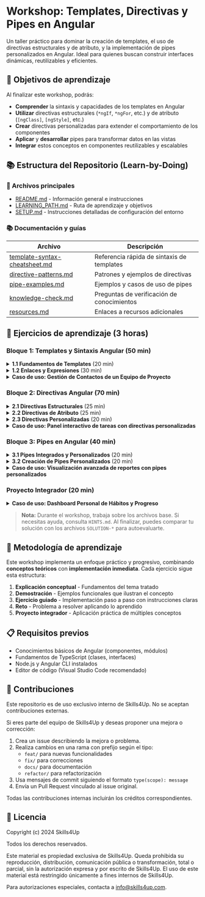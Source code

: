 # Workshop: Templates, Directivas y Pipes en Angular

Un taller práctico para dominar la creación de templates, el uso de directivas estructurales y de atributo, y la implementación de pipes personalizados en Angular. Ideal para quienes buscan construir interfaces dinámicas, reutilizables y eficientes.

## 🎯 Objetivos de aprendizaje

Al finalizar este workshop, podrás:

- **Comprender** la sintaxis y capacidades de los templates en Angular
- **Utilizar** directivas estructurales (`*ngIf`, `*ngFor`, etc.) y de atributo (`[ngClass]`, `[ngStyle]`, etc.)
- **Crear** directivas personalizadas para extender el comportamiento de los componentes
- **Aplicar** y **desarrollar** pipes para transformar datos en las vistas
- **Integrar** estos conceptos en componentes reutilizables y escalables

## 📚 Estructura del Repositorio (Learn-by-Doing)

### 📄 Archivos principales

- [README.md](README.md) - Información general e instrucciones
- [LEARNING_PATH.md](LEARNING_PATH.md) - Ruta de aprendizaje y objetivos
- [SETUP.md](SETUP.md) - Instrucciones detalladas de configuración del entorno

### 📚 Documentación y guías

| Archivo                                                        | Descripción                                |
| -------------------------------------------------------------- | ------------------------------------------ |
| [template-syntax-cheatsheet.md](template-syntax-cheatsheet.md) | Referencia rápida de sintaxis de templates |
| [directive-patterns.md](directive-patterns.md)                 | Patrones y ejemplos de directivas          |
| [pipe-examples.md](pipe-examples.md)                           | Ejemplos y casos de uso de pipes           |
| [knowledge-check.md](knowledge-check.md)                       | Preguntas de verificación de conocimientos |
| [resources.md](resources.md)                                   | Enlaces a recursos adicionales             |

## 🧪 Ejercicios de aprendizaje (3 horas)

### Bloque 1: Templates y Sintaxis Angular (50 min)

<details>
<summary><strong>1.1 Fundamentos de Templates</strong> (20 min)</summary>

- [README.md](exercises/1-templates/1.1-introduction/README.md) - Introducción y sintaxis básica
- [template-examples.component.ts](exercises/1-templates/1.1-introduction/template-examples.component.ts) - Ejemplos prácticos
- [QUIZ.md](exercises/1-templates/1.1-introduction/QUIZ.md) - Preguntas conceptuales

</details>

<details>
<summary><strong>1.2 Enlaces y Expresiones</strong> (30 min)</summary>

- [README.md](exercises/1-templates/1.2-bindings/README.md) - Data binding y expresiones
- [binding-examples.component.ts](exercises/1-templates/1.2-bindings/binding-examples.component.ts) - Ejercicios de binding
- [start.component.ts](exercises/1-templates/1.2-bindings/start.component.ts) - Ejercicio para completar
- [HINTS.md](exercises/1-templates/1.2-bindings/HINTS.md) - Guía para implementación

</details>

<details>
<summary><strong>Caso de uso: Gestión de Contactos de un Equipo de Proyecto</strong></summary>

- **Requerimiento:** El sistema debe permitir visualizar, agregar y filtrar miembros de un equipo de proyecto, mostrando su nombre, correo y rol, y resaltando al líder del proyecto.

- [team-contacts.component.ts](exercises/1-templates/use-case-team-contacts/team-contacts.component.ts)
- [role-pipe.ts](exercises/1-templates/use-case-team-contacts/role-pipe.ts)
- [README.md](exercises/1-templates/use-case-team-contacts/README.md) - Descripción y guía del caso de uso

</details>

### Bloque 2: Directivas Angular (70 min)

<details>
<summary><strong>2.1 Directivas Estructurales</strong> (25 min)</summary>

- [README.md](exercises/2-directives/2.1-structural/README.md) - Uso de *ngIf,*ngFor, *ngSwitch
- [structural-examples.component.ts](exercises/2-directives/2.1-structural/structural-examples.component.ts) - Ejemplos prácticos
- [start.component.ts](exercises/2-directives/2.1-structural/start.component.ts) - Ejercicio para completar
- [HINTS.md](exercises/2-directives/2.1-structural/HINTS.md) - Guía para implementación

</details>

<details>
<summary><strong>2.2 Directivas de Atributo</strong> (25 min)</summary>

- [README.md](exercises/2-directives/2.2-attribute/README.md) - Uso de [ngClass], [ngStyle], directivas propias
- [attribute-examples.component.ts](exercises/2-directives/2.2-attribute/attribute-examples.component.ts) - Ejemplos prácticos
- [start.component.ts](exercises/2-directives/2.2-attribute/start.component.ts) - Ejercicio para completar
- [HINTS.md](exercises/2-directives/2.2-attribute/HINTS.md) - Guía para implementación

</details>

<details>
<summary><strong>2.3 Directivas Personalizadas</strong> (20 min)</summary>

- [README.md](exercises/2-directives/2.3-custom/README.md) - Creación de directivas propias
- [highlight.directive.ts](exercises/2-directives/2.3-custom/highlight.directive.ts) - Ejemplo de directiva personalizada
- [start.directive.ts](exercises/2-directives/2.3-custom/start.directive.ts) - Ejercicio para completar
- [HINTS.md](exercises/2-directives/2.3-custom/HINTS.md) - Guía para implementación

</details>

<details>
<summary><strong>Caso de uso: Panel interactivo de tareas con directivas personalizadas</strong></summary>

- **Requerimiento:** El sistema debe permitir gestionar una lista de tareas donde el usuario pueda marcar tareas como importantes, completadas o pendientes usando directivas estructurales, de atributo y personalizadas, mejorando la experiencia visual e interacción.

- [task-panel.component.ts](exercises/2-directives/use-case-task-panel/task-panel.component.ts) - Cascarón para empezar la solución
- [SOLUTION-task-panel.component.ts](exercises/2-directives/use-case-task-panel/SOLUTION-task-panel.component.ts) - Solución completa del caso de uso
- [important.directive.ts](exercises/2-directives/use-case-task-panel/important.directive.ts) - Directiva personalizada (cascarón)
- [SOLUTION-important.directive.ts](exercises/2-directives/use-case-task-panel/SOLUTION-important.directive.ts) - Directiva personalizada (solución)
- [README.md](exercises/2-directives/use-case-task-panel/README.md) - Descripción y guía del caso de uso

</details>

### Bloque 3: Pipes en Angular (40 min)

<details>
<summary><strong>3.1 Pipes Integrados y Personalizados</strong> (20 min)</summary>

- [README.md](exercises/3-pipes/3.1-built-in/README.md) - Uso de pipes integrados
- [pipes-examples.component.ts](exercises/3-pipes/3.1-built-in/pipes-examples.component.ts) - Ejemplos prácticos
- [start.component.ts](exercises/3-pipes/3.1-built-in/start.component.ts) - Ejercicio para completar

</details>

<details>
<summary><strong>3.2 Creación de Pipes Personalizados</strong> (20 min)</summary>

- [README.md](exercises/3-pipes/3.2-custom/README.md) - Cómo crear un pipe propio
- [capitalize.pipe.ts](exercises/3-pipes/3.2-custom/capitalize.pipe.ts) - Ejemplo de pipe personalizado
- [start.pipe.ts](exercises/3-pipes/3.2-custom/start.pipe.ts) - Ejercicio para completar
- [HINTS.md](exercises/3-pipes/3.2-custom/HINTS.md) - Guía para implementación

</details>

<details>
<summary><strong>Caso de uso: Visualización avanzada de reportes con pipes personalizados</strong></summary>

- **Requerimiento:** El sistema debe mostrar una tabla de reportes donde los datos puedan ser transformados y presentados usando pipes integrados y personalizados, permitiendo formatos de fecha, moneda, capitalización y filtros avanzados.

- [report-table.component.ts](exercises/3-pipes/use-case-report-table/report-table.component.ts) - Cascarón para empezar la solución
- [SOLUTION-report-table.component.ts](exercises/3-pipes/use-case-report-table/SOLUTION-report-table.component.ts) - Solución completa del caso de uso
- [currency-format.pipe.ts](exercises/3-pipes/use-case-report-table/currency-format.pipe.ts) - Pipe personalizado (cascarón)
- [capitalize.pipe.ts](exercises/3-pipes/use-case-report-table/capitalize.pipe.ts) - Pipe personalizado
- [SOLUTION-currency-format.pipe.ts](exercises/3-pipes/use-case-report-table/SOLUTION-currency-format.pipe.ts) - Pipe personalizado (solución)
- [status-filter.pipe.ts](exercises/3-pipes/use-case-report-table/status-filter.pipe.ts) - Pipe de filtro de estado (cascarón)
- [SOLUTION-status-filter.pipe.ts](exercises/3-pipes/use-case-report-table/SOLUTION-status-filter.pipe.ts) - Pipe de filtro de estado (solución)
- [README.md](exercises/3-pipes/use-case-report-table/README.md) - Descripción y guía del caso de uso

</details>

### Proyecto Integrador (20 min)

<details>
<summary><strong>Caso de uso: Dashboard Personal de Hábitos y Progreso</strong></summary>

- **Requerimiento:** El sistema debe permitir a un usuario gestionar y visualizar sus hábitos diarios o semanales, registrar avances, marcar hábitos como cumplidos, filtrar por estado (todos, cumplidos, pendientes) y por categoría, resaltar hábitos cumplidos, mostrar estadísticas de progreso y transformar la presentación de los datos usando templates, directivas estructurales y de atributo, directivas personalizadas y pipes tanto integrados como personalizados.

#### Archivos del caso de uso

- [README.md](exercises/4-project/README.md) – Descripción, caso de uso y objetivos del proyecto integrador
- [app.module.ts](exercises/4-project/app.module.ts) – Módulo principal de Angular
- [app.component.ts](exercises/4-project/app.component.ts) – Componente principal (base)
- [habit-list.component.ts](exercises/4-project/habit-list.component.ts) – Componente para mostrar y gestionar la lista de hábitos
- [habit.component.ts](exercises/4-project/habit.component.ts) – Componente para representar un hábito individual
- [habitFilter.pipe.ts](exercises/4-project/habitFilter.pipe.ts) – Pipe personalizado para filtrar hábitos por estado y/o categoría
- [capitalize.pipe.ts](exercises/4-project/capitalize.pipe.ts) – Pipe personalizado para capitalizar textos
- [length.pipe.ts](exercises/4-project/length.pipe.ts) – Pipe personalizado para contar hábitos
- [HINTS.md](exercises/4-project/HINTS.md) – Guía y pistas para implementación
- [highlight.directive.ts](exercises/4-project/highlight.directive.ts) – Directiva personalizada para resaltar hábitos cumplidos


#### Soluciones de referencia

- [SOLUTION-habit-list.component.ts](exercises/4-project/SOLUTION-habit-list.component.ts)
- [SOLUTION-habitFilter.pipe.ts](exercises/4-project/SOLUTION-habitFilter.pipe.ts)
- [SOLUTION-capitalize.pipe.ts](exercises/4-project/SOLUTION-capitalize.pipe.ts)
- [SOLUTION-length.pipe.ts](exercises/4-project/SOLUTION-length.pipe.ts)

</details>

> **Nota:** Durante el workshop, trabaja sobre los archivos base. Si necesitas ayuda, consulta `HINTS.md`. Al finalizar, puedes comparar tu solución con los archivos `SOLUTION-*` para autoevaluarte.

## 🔄 Metodología de aprendizaje

Este workshop implementa un enfoque práctico y progresivo, combinando **conceptos teóricos** con **implementación inmediata**. Cada ejercicio sigue esta estructura:

1. **Explicación conceptual** - Fundamentos del tema tratado
2. **Demostración** - Ejemplos funcionales que ilustran el concepto
3. **Ejercicio guiado** - Implementación paso a paso con instrucciones claras
4. **Reto** - Problema a resolver aplicando lo aprendido
5. **Proyecto integrador** - Aplicación práctica de múltiples conceptos

## 📋 Requisitos previos

- Conocimientos básicos de Angular (componentes, módulos)
- Fundamentos de TypeScript (clases, interfaces)
- Node.js y Angular CLI instalados
- Editor de código (Visual Studio Code recomendado)

## 🤝 Contribuciones

Este repositorio es de uso exclusivo interno de Skills4Up. No se aceptan contribuciones externas.

Si eres parte del equipo de Skills4Up y deseas proponer una mejora o corrección:

1. Crea un issue describiendo la mejora o problema.
2. Realiza cambios en una rama con prefijo según el tipo:
   - `feat/` para nuevas funcionalidades
   - `fix/` para correcciones
   - `docs/` para documentación
   - `refactor/` para refactorización
3. Usa mensajes de commit siguiendo el formato `type(scope): message`
4. Envía un Pull Request vinculado al issue original.

Todas las contribuciones internas incluirán los créditos correspondientes.

## 📜 Licencia

Copyright (c) 2024 Skills4Up

Todos los derechos reservados.

Este material es propiedad exclusiva de Skills4Up. Queda prohibida su reproducción, distribución, comunicación pública o transformación, total o parcial, sin la autorización expresa y por escrito de Skills4Up. El uso de este material está restringido únicamente a fines internos de Skills4Up.

Para autorizaciones especiales, contacta a [info@skills4up.com](mailto:info@skills4up.com).
